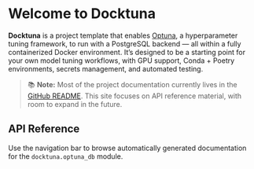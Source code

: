 # Welcome to Docktuna

**Docktuna** is a project template that enables [Optuna](https://github.com/optuna/optuna), a hyperparameter tuning framework, to run with a PostgreSQL backend — all within a fully containerized Docker environment. It’s designed to be a starting point for your own model tuning workflows, with GPU support, Conda + Poetry environments, secrets management, and automated testing.

> 📚 **Note:** Most of the project documentation currently lives in the [GitHub README](https://github.com/duanegoodner/docktuna). This site focuses on API reference material, with room to expand in the future.

## API Reference

Use the navigation bar to browse automatically generated documentation for the `docktuna.optuna_db` module.

